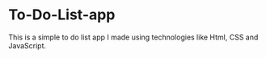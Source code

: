 # To-Do-List-app
This is a simple to do list app I made using technologies like Html, CSS and JavaScript.
